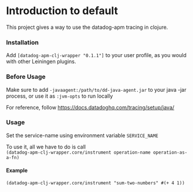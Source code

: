 # Introduction to default

This project gives a way to use the datadog-apm tracing in clojure.

### Installation

Add `[datadog-apm-clj-wrapper "0.1.1"]` to your user profile, as you
would with other Leiningen plugins.

### Before Usage
Make sure to add `-javaagent:/path/to/dd-java-agent.jar ` to your java -jar process,
or use it as `:jvm-opts` to run locally

For reference, follow https://docs.datadoghq.com/tracing/setup/java/ 

### Usage

Set the service-name using environment variable `SERVICE_NAME`

To use it, all we have to do is call  
```(datadog-apm-clj-wrapper.core/instrument operation-name operation-as-a-fn)```

#### Example

```(datadog-apm-clj-wrapper.core/instrument "sum-two-numbers" #(+ 4 1)) ```
